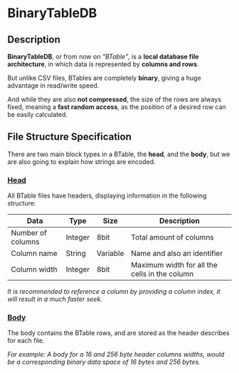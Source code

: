 # BinaryTableDB

## Description
**BinaryTableDB**, or from now on *"BTable"*, is a **local database file architecture**, in which data is represented by **columns and rows**.

But unlike CSV files, BTables are completely **binary**, giving a huge advantage in read/write speed. 

And while they are also **not compressed**, the size of the rows are always fixed, meaning a **fast random access**, as the position of a desired row can be easily calculated.

## File Structure Specification
There are two main block types in a BTable, the **head**, and the **body**, but we are also going to explain how strings are encoded.

### <ins>Head</ins>
All BTable files have headers, displaying information in the following structure:

| Data                  | Type          | Size          | Description |
| -------------         | ------------- | ------------  | ----------- |
| Number of columns     | Integer       | 8bit          | Total amount of columns |
| Column name           | String        | Variable      | Name and also an identifier |
| Column width          | Integer       | 8bit          | Maximum width for all the cells in the column |

*It is recommended to reference a column by providing a column index, it will result in a much faster seek.*

### <ins>Body</ins>
The body contains the BTable rows, and are stored as the header describes for each file.

*For example: A body for a 16 and 256 byte header columns widths, would be a corresponding binary data space of 16 bytes and 256 bytes.*
